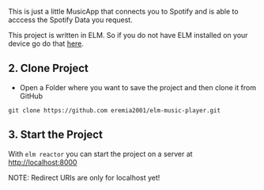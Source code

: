 This is just a little MusicApp that connects you to Spotify and is able to acccess the Spotify Data you request.

This project is written in ELM. So if you do not have ELM installed on your device go do that [here](https://guide.elm-lang.org/install/elm.html).

## 2. Clone Project
- Open a Folder where you want to save the project and then clone it from GitHub

`git clone https://github.com eremia2001/elm-music-player.git `

## 3. Start the Project
With `elm reactor` you can start the project on a server at [http://localhost:8000]() 

NOTE: Redirect URIs are only for localhost yet!

